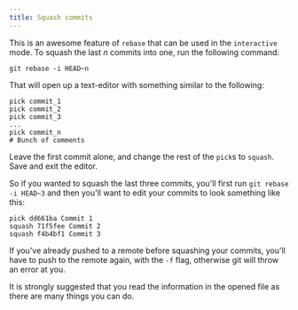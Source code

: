 ```yaml
---
title: Squash commits
---
```

This is an awesome feature of `rebase` that can be used in the `interactive` mode. To squash the last _n_ commits into one, run the following command:

    git rebase -i HEAD~n

That will open up a text-editor with something similar to the following:

    pick commit_1
    pick commit_2
    pick commit_3
    ...
    pick commit_n
    # Bunch of comments

Leave the first commit alone, and change the rest of the `pick`s to `squash`. Save and exit the editor.

So if you wanted to squash the last three commits, you'll first run `git rebase -i HEAD~3` and then you'll want to edit your commits to look something like this:

    pick dd661ba Commit 1
    squash 71f5fee Commit 2
    squash f4b4bf1 Commit 3

If you've already pushed to a remote before squashing your commits, you'll have to push to the remote again, with the `-f` flag, otherwise git will throw an error at you.

It is strongly suggested that you read the information in the opened file as there are many things you can do.